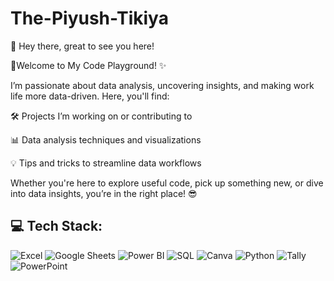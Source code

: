 # The-Piyush-Tikiya

👋 Hey there, great to see you here!

 🚀Welcome to My Code Playground! ✨

  I’m passionate about data analysis, uncovering insights, and making work life more data-driven. Here, you'll find:

 🛠️ Projects I’m working on or contributing to
 
 📊 Data analysis techniques and visualizations

 💡 Tips and tricks to streamline data workflows

  Whether you're here to explore useful code, pick up something new, or dive into data insights, you’re in the right place! 😎










## 💻 Tech Stack:  

![Excel](https://img.shields.io/badge/Excel-217346?logo=microsoft-excel&logoColor=white)
![Google Sheets](https://img.shields.io/badge/Google%20Sheets-34A853?logo=google-sheets&logoColor=white)
![Power BI](https://img.shields.io/badge/Power%20BI-F2C811?logo=powerbi&logoColor=black) 
![SQL](https://img.shields.io/badge/SQL-4479A1?logo=microsoft-sql-server&logoColor=white) 
![Canva](https://img.shields.io/badge/Canva-00C4CC?logo=canva&logoColor=white)
![Python](https://img.shields.io/badge/Python-3776AB?logo=python&logoColor=white) 
![Tally](https://img.shields.io/badge/Tally-FF6F00?logo=tally&logoColor=white)
![PowerPoint](https://img.shields.io/badge/PowerPoint-B7472A?logo=microsoft-powerpoint&logoColor=white)


